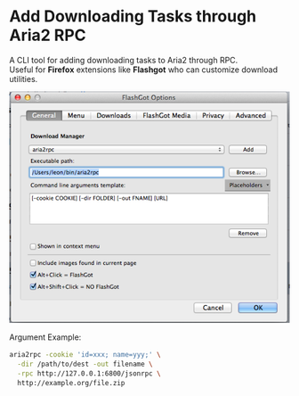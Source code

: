 # Add Downloading Tasks through Aria2 RPC

A CLI tool for adding downloading tasks to Aria2 through RPC.  
Useful for **Firefox** extensions like **Flashgot** who can customize download utilities.

![Example](example.png)

Argument Example:

```sh
aria2rpc -cookie 'id=xxx; name=yyy;' \
  -dir /path/to/dest -out filename \
  -rpc http://127.0.0.1:6800/jsonrpc \
  http://example.org/file.zip
```
